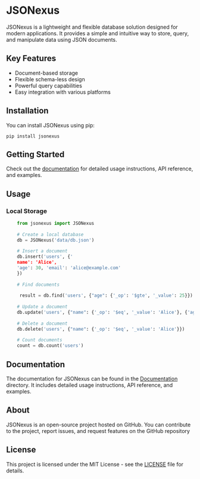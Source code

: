 JSONexus
========

JSONexus is a lightweight and flexible database solution designed for modern applications. It provides a simple and intuitive way to store, query, and manipulate data using JSON documents.

Key Features
------------

*   Document-based storage
*   Flexible schema-less design
*   Powerful query capabilities
*   Easy integration with various platforms

Installation
------------

You can install JSONexus using pip:

    pip install jsonexus

Getting Started
---------------

Check out the [documentation](https://jsonexus.gitbook.io/jsonexus/) for detailed usage instructions, API reference, and examples.

Usage
-----

### Local Storage

```python
    from jsonexus import JSONexus
    
    # Create a local database
    db = JSONexus('data/db.json')
    
    # Insert a document
    db.insert('users', {'
    name': 'Alice', 
    'age': 30, 'email': 'alice@example.com'
    })
    
    # Find documents
    
     result = db.find('users', {"age": {'_op': '$gte', '_value': 25}})
    
    # Update a document
    db.update('users', {"name": {'_op': '$eq', '_value': 'Alice'}, {'age': 35})
    
    # Delete a document
    db.delete('users', {"name": {'_op': '$eq', '_value': 'Alice'}})
    
    # Count documents
    count = db.count('users')
```
        

Documentation
-------------

The documentation for JSONexus can be found in the [Documentation](https://jsonexus.gitbook.io/jsonexus/) directory. It includes detailed usage instructions, API reference, and examples.

About
-----

JSONexus is an open-source project hosted on GitHub. You can contribute to the project, report issues, and request features on the GitHub repository

License
-------

This project is licensed under the MIT License - see the [LICENSE](LICENSE) file for details.

